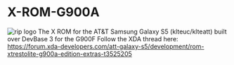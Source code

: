 # X-ROM-G900A
![rip logo](http://i.imgur.com/u7cQBVW.jpg)
The X ROM for the AT&amp;T Samsung Galaxy S5 (klteuc/klteatt) built over DevBase 3 for the G900F
Follow the XDA thread here: https://forum.xda-developers.com/att-galaxy-s5/development/rom-xtrestolite-g900a-edition-extras-t3525205
